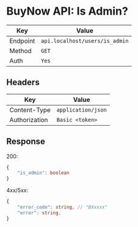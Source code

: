 # BuyNow API: Is Admin?

| Key      | Value                          |
| -------- | ------------------------------ |
| Endpoint | `api.localhost/users/is_admin` |
| Method   | `GET`                          |
| Auth     | `Yes`                          |

## Headers

| Key           | Value              |
| ------------- | ------------------ |
| Content-Type  | `application/json` |
| Authorization | `Basic <token>`    |

## Response

200:

```ts
{
    "is_admin": boolean
}
```

4xx/5xx:

```ts
{   
    "error_code": string, // "BXxxxx"
    "error": string,
}
```
